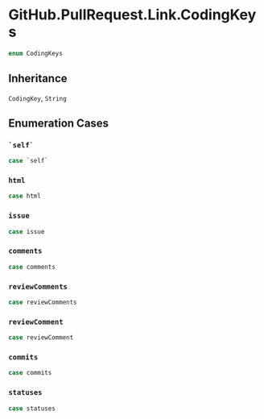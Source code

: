 # GitHub.PullRequest.Link.CodingKeys

``` swift
enum CodingKeys
```

## Inheritance

`CodingKey`, `String`

## Enumeration Cases

### `` `self` ``

``` swift
case `self`
```

### `html`

``` swift
case html
```

### `issue`

``` swift
case issue
```

### `comments`

``` swift
case comments
```

### `reviewComments`

``` swift
case reviewComments
```

### `reviewComment`

``` swift
case reviewComment
```

### `commits`

``` swift
case commits
```

### `statuses`

``` swift
case statuses
```
